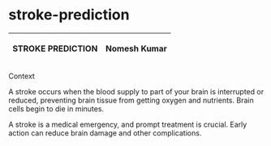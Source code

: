 # stroke-prediction



|<p></p><p>STROKE PREDICTION</p><p></p>|<p></p><p>**Nomesh Kumar**</p><p></p>|
| -: | :- |


Context

A stroke occurs when the blood supply to part of your brain is interrupted or reduced, preventing brain tissue from getting oxygen and nutrients. Brain cells begin to die in minutes.

A stroke is a medical emergency, and prompt treatment is crucial. Early action can reduce brain damage and other complications.
